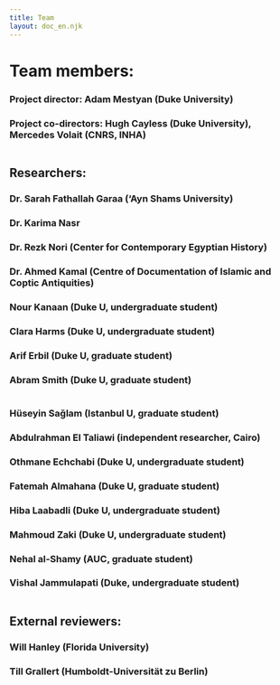 ```yaml
---
title: Team
layout: doc_en.njk
---
```


# Team members:


### Project director: Adam Mestyan (Duke University)


### Project co-directors:  Hugh Cayless (Duke University), Mercedes Volait (CNRS, INHA)


<div class="two-columns">
  <div class="column">


## Researchers:


### Dr. Sarah Fathallah Garaa (‘Ayn Shams University)


### Dr. Karima Nasr


### Dr. Rezk Nori (Center for Contemporary Egyptian History)


### Dr. Ahmed Kamal (Centre of Documentation of Islamic and Coptic Antiquities)


### Nour Kanaan (Duke U, undergraduate student)


### Clara Harms (Duke U, undergraduate student)


### Arif Erbil (Duke U, graduate student)


### Abram Smith (Duke U, graduate student)
  </div>

  <div class="column">
    
### Hüseyin Sağlam (Istanbul U, graduate student)


### Abdulrahman El Taliawi (independent researcher, Cairo)


### Othmane Echchabi (Duke U, undergraduate student)


### Fatemah Almahana (Duke U, graduate student)


### Hiba Laabadli (Duke U, undergraduate student)


### Mahmoud Zaki (Duke U, undergraduate student)


### Nehal al-Shamy (AUC, graduate student)


### Vishal Jammulapati (Duke, undergraduate student)
  </div>
</div>


## External reviewers:

### Will Hanley (Florida University)

### Till Grallert (Humboldt-Universität zu Berlin)

